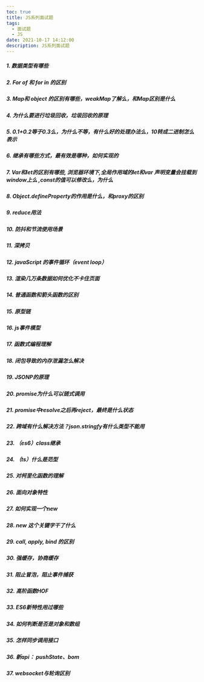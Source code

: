 ```yaml
---
toc: true
title: JS系列面试题
tags:
  - 面试题
  - JS
date: 2021-10-17 14:12:00
description: JS系列面试题
---
```



##### 1. 数据类型有哪些
##### 2. For of 和 for in 的区别
##### 3. Map和 object 的区别有哪些，weakMap了解么，和Map区别是什么
##### 4. 为什么要进行垃圾回收，垃圾回收的原理
##### 5. 0.1+0.2等于0.3么，为什么不等，有什么好的处理办法么，10转成二进制怎么表示
##### 6. 继承有哪些方式，最有效是哪种，如何实现的
##### 7. Var和let的区别有哪些, 浏览器环境下,全局作用域的let和var 声明变量会挂载到 window上么 ,const的值可以修改么，为什么
##### 8. Object.defineProperty的作用是什么，和proxy的区别
##### 9. reduce用法
##### 10. 防抖和节流使用场景
<!--more-->
##### 11. 深拷贝
##### 12. javaScript 的事件循环（event loop）
##### 13. 渲染几万条数据如何优化不卡住页面
##### 14. 普通函数和箭头函数的区别
##### 15. 原型链
##### 16. js事件模型
##### 17. 函数式编程理解
##### 18. 闭包导致的内存泄漏怎么解决
##### 19. JSONP的原理
##### 20. promise为什么可以链式调用
##### 21. promise中resolve之后再reject，最终是什么状态
##### 22. 跨域有什么解决方法？json.stringfy有什么类型不能用
##### 23. （es6）class继承
##### 24. （ts）什么是范型
##### 25. 对柯里化函数的理解
##### 26. 面向对象特性
##### 27. 如何实现一个new
##### 28. new 这个关键字干了什么
##### 29. call, apply, bind 的区别
##### 30. 强缓存，协商缓存
##### 31. 阻止冒泡，阻止事件捕获
##### 32. 高阶函数HOF
##### 33. ES6新特性用过哪些
##### 34. 如何判断是否是对象和数组
##### 35. 怎样同步调用接口
##### 36. 新api： pushState、bom
##### 37. websocket与轮询区别





